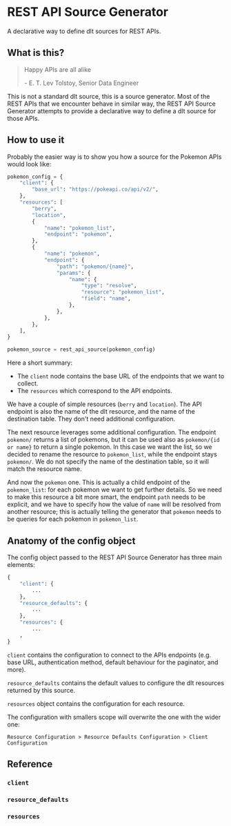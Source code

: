 # REST API Source Generator
A declarative way to define dlt sources for REST APIs.


## What is this?
> Happy APIs are all alike
>
>    \- E. T. Lev Tolstoy, Senior Data Engineer

This is not a standard dlt source, this is a source generator. Most of the REST APIs that we encounter behave in similar way, the REST API Source Generator attempts to provide a declarative way to define a dlt source for those APIs.

## How to use it
Probably the easier way is to show you how a source for the Pokemon APIs would look like:

```python
pokemon_config = {
    "client": {
        "base_url": "https://pokeapi.co/api/v2/",
    },
    "resources": [
        "berry",
        "location",
        {
            "name": "pokemon_list",
            "endpoint": "pokemon",
        },
        {
            "name": "pokemon",
            "endpoint": {
                "path": "pokemon/{name}",
                "params": {
                    "name": {
                        "type": "resolve",
                        "resource": "pokemon_list",
                        "field": "name",
                    },
                },
            },
        },
    ],
}

pokemon_source = rest_api_source(pokemon_config)
```
Here a short summary:
- The `client` node contains the base URL of the endpoints that we want to collect.
- The `resources` which correspond to the API endpoints.

We have a couple of simple resources (`berry` and `location`). The API endpoint is also the name of the dlt resource, and the name of the destination table. They don't need additional configuration.

The next resource leverages some additional configuration. The endpoint `pokemon/` returns a list of pokemons, but it can be used also as `pokemon/{id or name}` to return a single pokemon. In this case we want the list, so we decided to rename the resource to `pokemon_list`, while the endpoint stays `pokemon/`. We do not specify the name of the destination table, so it will match the resource name.

And now the `pokemon` one. This is actually a child endpoint of the `pokemon_list`: for each pokemon we want to get further details. So we need to make this resource a bit more smart, the endpoint `path` needs to be explicit, and we have to specify how the value of `name` will be resolved from another resource; this is actually telling the generator that `pokemon` needs to be queries for each pokemon in `pokemon_list`.

## Anatomy of the config object

The config object passed to the REST API Source Generator has three main elements:

```python
{
    "client": {
        ...
    },
    "resource_defaults": {
        ...
    },
    "resources": {
        ...
    ,
}
```

`client` contains the configuration to connect to the APIs endpoints (e.g. base URL, authentication method, default behaviour for the paginator, and more).

`resource_defaults` contains the default values to configure the dlt resources returned by this source.

`resources` object contains the configuration for each resource. 

The configuration with smallers scope will overwrite the one with the wider one:

    Resource Configuration > Resource Defaults Configuration > Client Configuration

## Reference

### `client`

### `resource_defaults`

### `resources`
